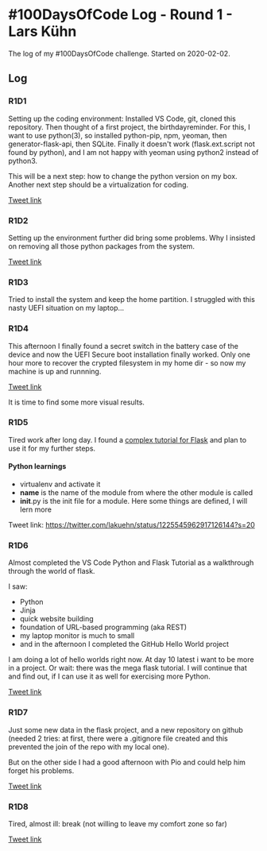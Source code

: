 # #100DaysOfCode Log - Round 1 - Lars Kühn

The log of my #100DaysOfCode challenge. Started on 2020-02-02.

## Log

### R1D1

Setting up the coding environment: Installed VS Code, git, cloned this repository.
Then thought of a first project, the birthdayreminder. For this, I want to use
python(3), so installed python-pip, npm, yeoman, then generator-flask-api, then SQLite.
Finally it doesn't work (flask.ext.script not found by python), and I am not happy with
yeoman using python2 instead of python3.

This will be a next step: how to change the python version on my box.
Another next step should be a virtualization for coding.

[Tweet link](https://twitter.com/lakuehn/status/1224001899793387520?s=20)

### R1D2

Setting up the environment further did bring some problems. Why I insisted on removing
all those python packages from the system.

[Tweet link](https://twitter.com/lakuehn/status/1224454296411836416?s=20)

### R1D3

Tried to install the system and keep the home partition. I struggled with this nasty
UEFI situation on my laptop...

### R1D4

This afternoon I finally found a secret switch in the battery case of the device and now
the UEFI Secure boot installation finally worked. Only one hour more to recover the
crypted filesystem in my home dir - so now my machine is up and runnning.

[Tweet link](https://twitter.com/lakuehn/status/1225179105290747905?s=20)

It is time to find some more visual results.

### R1D5

Tired work after long day. I found a [complex tutorial for
Flask](https://blog.miguelgrinberg.com/post/the-flask-mega-tutorial-part-i-hello-world) and plan to use
it for my further steps.

#### Python learnings

* virtualenv and activate it
* __name__ is the name of the module from where the other module is called
* __init__.py is the init file for a module. Here some things
  are defined, I will lern more
  
Tweet link: <https://twitter.com/lakuehn/status/1225545962917126144?s=20>

### R1D6

Almost completed the VS Code Python and Flask Tutorial as a walkthrough
through the world of flask.

I saw:

* Python
* Jinja
* quick website building
* foundation of URL-based programming (aka REST)
* my laptop monitor is much to small
* and in the afternoon I completed the GitHub Hello World project

I am doing a lot of hello worlds right now. At day 10 latest i want to
be more in a project. Or wait: there was the mega flask tutorial. I will
continue that and find out, if I can use it as well for exercising more
Python.

[Tweet link](https://twitter.com/lakuehn/status/1225846115570003969?s=20)

### R1D7

Just some new data in the flask project, and a new repository
on github (needed 2 tries: at first, there were a .gitignore file
created and this prevented the join of the repo with my local one).

But on the other side I had a good afternoon with Pio and could help
him forget his problems.

[Tweet link](https://twitter.com/lakuehn/status/1226252294192353280?s=20)

### R1D8

Tired, almost ill: break (not willing to leave my comfort zone so far)

[Tweet link](https://twitter.com/lakuehn/status/1226578711442608128?s=20)

